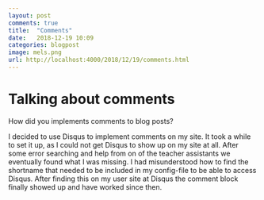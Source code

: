 ```yaml
---
layout: post
comments: true
title:  "Comments"
date:   2018-12-19 10:09
categories: blogpost
image: mels.png
url: http://localhost:4000/2018/12/19/comments.html
---
```


# Talking about comments

How did you implements comments to blog posts?

I decided to use Disqus to implement comments on my site. It took a while to set it up, as I could not get Disqus to show up on my site at all. After some error searching and help from on of the teacher assistants we eventually found what I was missing. I had misunderstood how to find the shortname that needed to be included in my config-file to be able to access Disqus. After finding this on my user site at Disqus the comment block finally showed up and have worked since then. 

